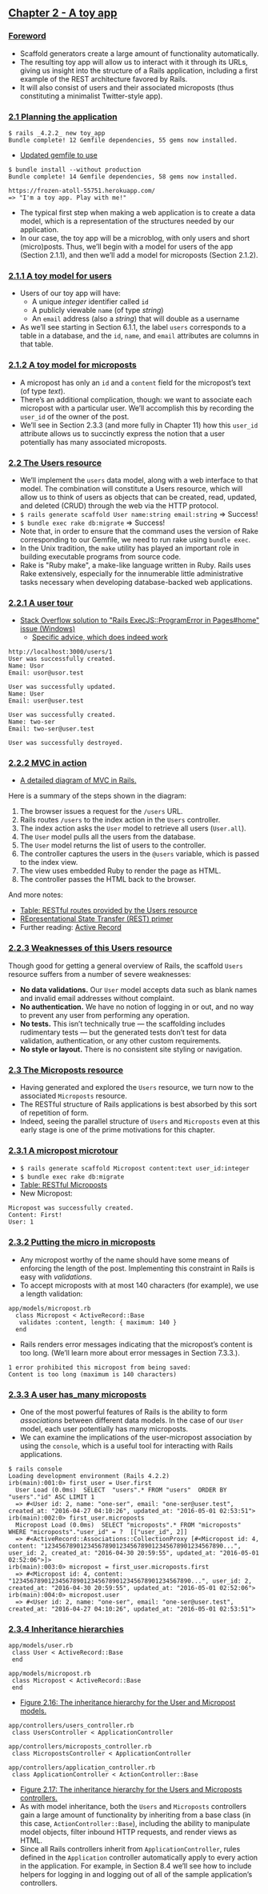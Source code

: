 ## [Chapter 2 - A toy app](https://www.railstutorial.org/book/toy_app)

### [Foreword](https://www.railstutorial.org/book/toy_app#cha-a_toy_app)
- Scaffold generators create a large amount of functionality automatically.
- The resulting toy app will allow us to interact with it through its URLs, giving us insight into the structure of a Rails application, including a first example of the REST architecture favored by Rails.
- It will also consist of users and their associated microposts (thus constituting a minimalist Twitter-style app).

### [2.1 Planning the application](https://www.railstutorial.org/book/toy_app#sec-planning_the_application)
```
$ rails _4.2.2_ new toy_app
Bundle complete! 12 Gemfile dependencies, 55 gems now installed.
```
- [Updated gemfile to use](https://www.railstutorial.org/book/toy_app#code-demo_gemfile_sqlite_version_redux)
```
$ bundle install --without production
Bundle complete! 14 Gemfile dependencies, 58 gems now installed.
```
```
https://frozen-atoll-55751.herokuapp.com/
=> "I'm a toy app. Play with me!"
```
- The typical first step when making a web application is to create a data model, which is a representation of the structures needed by our application.
- In our case, the toy app will be a microblog, with only users and short (micro)posts. Thus, we’ll begin with a model for users of the app (Section 2.1.1), and then we’ll add a model for microposts (Section 2.1.2).

### [2.1.1 A toy model for users](https://www.railstutorial.org/book/toy_app#sec-modeling_demo_users)
- Users of our toy app will have:
  - A unique *integer* identifier called `id`
  - A publicly viewable `name` (of type *string*)
  - An `email` address (also a *string*) that will double as a username
- As we’ll see starting in Section 6.1.1, the label `users` corresponds to a table in a database, and the `id`, `name`, and `email` attributes are columns in that table.

### [2.1.2 A toy model for microposts](https://www.railstutorial.org/book/toy_app#sec-modeling_demo_microposts)
- A micropost has only an `id` and a `content` field for the micropost’s text (of type *text*).
- There’s an additional complication, though: we want to associate each micropost with a particular user. We’ll accomplish this by recording the `user_id` of the owner of the post.
- We’ll see in Section 2.3.3 (and more fully in Chapter 11) how this `user_id` attribute allows us to succinctly express the notion that a user potentially has many associated microposts.

### [2.2 The Users resource](https://www.railstutorial.org/book/toy_app#sec-demo_users_resource)
- We’ll implement the `users` data model, along with a web interface to that model. The combination will constitute a Users resource, which will allow us to think of users as objects that can be created, read, updated, and deleted (CRUD) through the web via the HTTP protocol.
- `$ rails generate scaffold User name:string email:string` => Success!
- `$ bundle exec rake db:migrate` => Success!
- Note that, in order to ensure that the command uses the version of Rake corresponding to our Gemfile, we need to run rake using `bundle exec`.
- In the Unix tradition, the `make` utility has played an important role in building executable programs from source code.
- Rake is "Ruby make", a make-like language written in Ruby. Rails uses Rake extensively, especially for the innumerable little administrative tasks necessary when developing database-backed web applications.

### [2.2.1 A user tour](https://www.railstutorial.org/book/toy_app#sec-a_user_tour)
- [Stack Overflow solution to "Rails ExecJS::ProgramError in Pages#home" issue (Windows)](http://stackoverflow.com/questions/28421547/rails-execjsprogramerror-in-pageshome)
  - [Specific advice, which does indeed work](http://stackoverflow.com/a/35965674)
```
http://localhost:3000/users/1
User was successfully created.
Name: Usor
Email: usor@usor.test
```
```
User was successfully updated.
Name: User
Email: user@user.test
```
```
User was successfully created.
Name: two-ser
Email: two-ser@user.test
```
```
User was successfully destroyed.
```

### [2.2.2 MVC in action](https://www.railstutorial.org/book/toy_app#sec-mvc_in_action)
- [A detailed diagram of MVC in Rails.](https://softcover.s3.amazonaws.com/636/ruby_on_rails_tutorial_3rd_edition/images/figures/mvc_detailed.png)

Here is a summary of the steps shown in the diagram:

1. The browser issues a request for the `/users` URL.
2. Rails routes `/users` to the index action in the `Users` controller.
3. The index action asks the `User` model to retrieve all users (`User.all`).
4. The `User` model pulls all the users from the database.
5. The `User` model returns the list of users to the controller.
6. The controller captures the users in the `@users` variable, which is passed to the index view.
7. The view uses embedded Ruby to render the page as HTML.
8. The controller passes the HTML back to the browser.

And more notes:
- [Table: RESTful routes provided by the Users resource](https://www.railstutorial.org/book/toy_app#table-demo_RESTful_users)
- [REpresentational State Transfer (REST) primer](https://www.railstutorial.org/book/toy_app#aside-REST)
- Further reading: [Active Record](http://guides.rubyonrails.org/active_record_basics.html)

### [2.2.3 Weaknesses of this Users resource](https://www.railstutorial.org/book/toy_app#sec-weaknesses_of_this_users_resource)

Though good for getting a general overview of Rails, the scaffold `Users` resource suffers from a number of severe weaknesses:
- **No data validations.** Our `User` model accepts data such as blank names and invalid email addresses without complaint.
- **No authentication.** We have no notion of logging in or out, and no way to prevent any user from performing any operation.
- **No tests.** This isn’t technically true — the scaffolding includes rudimentary tests — but the generated tests don’t test for data validation, authentication, or any other custom requirements.
- **No style or layout.** There is no consistent site styling or navigation.

### [2.3 The Microposts resource](https://www.railstutorial.org/book/toy_app#sec-microposts_resource)
- Having generated and explored the `Users` resource, we turn now to the associated `Microposts` resource.
- The RESTful structure of Rails applications is best absorbed by this sort of repetition of form.
- Indeed, seeing the parallel structure of `Users` and `Microposts` even at this early stage is one of the prime motivations for this chapter.

### [2.3.1 A micropost microtour](https://www.railstutorial.org/book/toy_app#sec-a_micropost_microtour)
- `$ rails generate scaffold Micropost content:text user_id:integer`
- `$ bundle exec rake db:migrate`
- [Table: RESTful Microposts](https://www.railstutorial.org/book/toy_app#table-demo_RESTful_microposts)
- New Micropost:
```
Micropost was successfully created.
Content: First!
User: 1
```

### [2.3.2 Putting the micro in microposts](https://www.railstutorial.org/book/toy_app#sec-putting_the_micro_in_microposts)
- Any micropost worthy of the name should have some means of enforcing the length of the post. Implementing this constraint in Rails is easy with *validations*.
- To accept microposts with at most 140 characters (for example), we use a length validation:
```
app/models/micropost.rb
  class Micropost < ActiveRecord::Base
   validates :content, length: { maximum: 140 }
  end
```
- Rails renders error messages indicating that the micropost’s content is too long. (We’ll learn more about error messages in Section 7.3.3.).
```
1 error prohibited this micropost from being saved:
Content is too long (maximum is 140 characters)
```

### [2.3.3 A user has_many microposts](https://www.railstutorial.org/book/toy_app#sec-demo_user_has_many_microposts)
- One of the most powerful features of Rails is the ability to form *associations* between different data models. In the case of our `User` model, each user potentially has many microposts.
- We can examine the implications of the user-micropost association by using the `console`, which is a useful tool for interacting with Rails applications.
```
$ rails console
Loading development environment (Rails 4.2.2)
irb(main):001:0> first_user = User.first
  User Load (0.0ms)  SELECT  "users".* FROM "users"  ORDER BY "users"."id" ASC LIMIT 1
  => #<User id: 2, name: "one-ser", email: "one-ser@user.test", created_at: "2016-04-27 04:10:26", updated_at: "2016-05-01 02:53:51">
irb(main):002:0> first_user.microposts
  Micropost Load (0.0ms)  SELECT "microposts".* FROM "microposts" WHERE "microposts"."user_id" = ?  [["user_id", 2]]
  => #<ActiveRecord::Associations::CollectionProxy [#<Micropost id: 4, content: "12345678901234567890123456789012345678901234567890...", user_id: 2, created_at: "2016-04-30 20:59:55", updated_at: "2016-05-01 02:52:06">]>
irb(main):003:0> micropost = first_user.microposts.first
  => #<Micropost id: 4, content: "12345678901234567890123456789012345678901234567890...", user_id: 2, created_at: "2016-04-30 20:59:55", updated_at: "2016-05-01 02:52:06">
irb(main):004:0> micropost.user
  => #<User id: 2, name: "one-ser", email: "one-ser@user.test", created_at: "2016-04-27 04:10:26", updated_at: "2016-05-01 02:53:51">
```

### [2.3.4 Inheritance hierarchies](https://www.railstutorial.org/book/toy_app#sec-inheritance_hierarchies)
```
app/models/user.rb
 class User < ActiveRecord::Base
 end

app/models/micropost.rb
 class Micropost < ActiveRecord::Base
 end
```
- [Figure 2.16: The inheritance hierarchy for the User and Micropost models.](https://softcover.s3.amazonaws.com/636/ruby_on_rails_tutorial_3rd_edition/images/figures/demo_model_inheritance.png)
```
app/controllers/users_controller.rb
 class UsersController < ApplicationController

app/controllers/microposts_controller.rb
 class MicropostsController < ApplicationController

app/controllers/application_controller.rb
 class ApplicationController < ActionController::Base
 ```
- [Figure 2.17: The inheritance hierarchy for the Users and Microposts controllers.](https://softcover.s3.amazonaws.com/636/ruby_on_rails_tutorial_3rd_edition/images/figures/demo_controller_inheritance.png)
- As with model inheritance, both the `Users` and `Microposts` controllers gain a large amount of functionality by inheriting from a base class (in this case, `ActionController::Base`), including the ability to manipulate model objects, filter inbound HTTP requests, and render views as HTML.
- Since all Rails controllers inherit from `ApplicationController`, rules defined in the `Application` controller automatically apply to every action in the application. For example, in Section 8.4 we’ll see how to include helpers for logging in and logging out of all of the sample application’s controllers.
